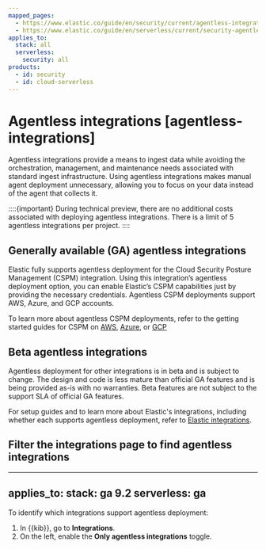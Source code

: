 ```yaml
---
mapped_pages:
  - https://www.elastic.co/guide/en/security/current/agentless-integrations.html
  - https://www.elastic.co/guide/en/serverless/current/security-agentless-integrations.html
applies_to:
  stack: all
  serverless:
    security: all
products:
  - id: security
  - id: cloud-serverless
---
```


# Agentless integrations [agentless-integrations]

Agentless integrations provide a means to ingest data while avoiding the orchestration, management, and maintenance needs associated with standard ingest infrastructure. Using agentless integrations makes manual agent deployment unnecessary, allowing you to focus on your data instead of the agent that collects it.

::::{important}
During technical preview, there are no additional costs associated with deploying agentless integrations. 
There is a limit of 5 agentless integrations per project. 
::::

## Generally available (GA) agentless integrations

Elastic fully supports agentless deployment for the Cloud Security Posture Management (CSPM) integration. Using this integration’s agentless deployment option, you can enable Elastic’s CSPM capabilities just by providing the necessary credentials. Agentless CSPM deployments support AWS, Azure, and GCP accounts.

To learn more about agentless CSPM deployments, refer to the getting started guides for CSPM on [AWS](../cloud/get-started-with-cspm-for-aws.md), [Azure](../cloud/get-started-with-cspm-for-azure.md), or [GCP](../cloud/get-started-with-cspm-for-gcp.md)


## Beta agentless integrations

Agentless deployment for other integrations is in beta and is subject to change. The design and code is less mature than official GA features and is being provided as-is with no warranties. Beta features are not subject to the support SLA of official GA features.

For setup guides and to learn more about Elastic's integrations, including whether each supports agentless deployment, refer to [Elastic integrations](https://docs.elastic.co/en/integrations/).

## Filter the integrations page to find agentless integrations
---
applies_to:
stack: ga 9.2
serverless: ga 
---

To identify which integrations support agentless deployment:

1. In {{kib}}, go to **Integrations**.
2. On the left, enable the **Only agentless integrations** toggle. 
